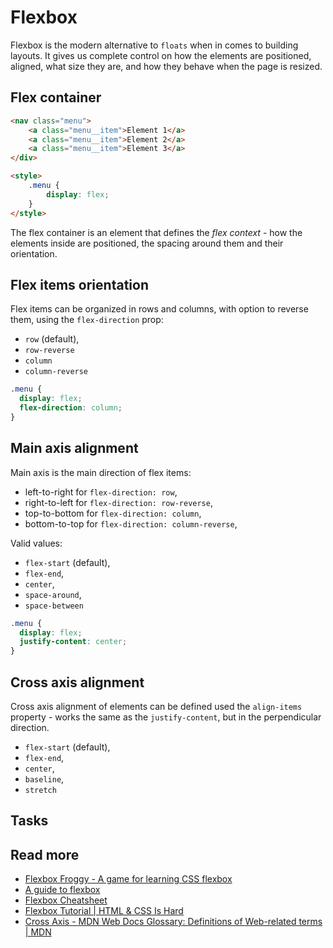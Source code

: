 # Flexbox

Flexbox is the modern alternative to `floats` when in comes to building layouts.
It gives us complete control on how the elements are positioned, aligned,
what size they are, and how they behave when the page is resized.

## Flex container

```html
<nav class="menu">
    <a class="menu__item">Element 1</a>
    <a class="menu__item">Element 2</a>
    <a class="menu__item">Element 3</a>
</div>

<style>
    .menu {
        display: flex;
    }
</style>
```

The flex container is an element that defines the *flex context* - how the elements inside are positioned, the spacing around them and their orientation.

## Flex items orientation

Flex items can be organized in rows and columns, with option to reverse them, using the `flex-direction` prop:

- `row` (default),
- `row-reverse`
- `column`
- `column-reverse`

```scss
.menu {
  display: flex;
  flex-direction: column;
}
```


## Main axis alignment

Main axis is the main direction of flex items:
- left-to-right for `flex-direction: row`,
- right-to-left for `flex-direction: row-reverse`,
- top-to-bottom for `flex-direction: column`,
- bottom-to-top for `flex-direction: column-reverse`,


Valid values:
- `flex-start` (default),
- `flex-end`,
- `center`,
- `space-around`,
- `space-between`


```scss
.menu {
  display: flex;
  justify-content: center;
}
```

[](codepen://maciej-kucharski/jQWPPz)

## Cross axis alignment

Cross axis alignment of elements can be defined used the `align-items` property -
works the same as the `justify-content`, but in the perpendicular direction.

- `flex-start` (default),
- `flex-end`,
- `center`,
- `baseline`,
- `stretch`

[](codepen://maciej-kucharski/MzKwbZ)

## Tasks

[](codepen://t-i-m-i/wQWOXX)
[](codepen://t-i-m-i/qQNvVZ)
[](codepen://t-i-m-i/yQJwKr)

## Read more

- [Flexbox Froggy - A game for learning CSS flexbox](https://flexboxfroggy.com/)
- [A guide to flexbox](https://css-tricks.com/snippets/css/a-guide-to-flexbox/)
- [Flexbox Cheatsheet](https://yoksel.github.io/flex-cheatsheet/)
- [Flexbox Tutorial | HTML & CSS Is Hard](https://internetingishard.com/html-and-css/flexbox/)
- [Cross Axis - MDN Web Docs Glossary: Definitions of Web-related terms | MDN](https://developer.mozilla.org/en-US/docs/Glossary/Cross_Axis)
